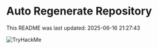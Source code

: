 # Auto Regenerate Repository

This README was last updated: 2025-06-16 21:27:43

 ![TryHackMe](https://tryhackme.com/badge/533634)